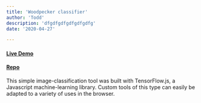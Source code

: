 ```yaml
---
title: 'Woodpecker classifier'
author: 'Todd'
description: 'dfgdfgdfgdfgdfgdfg'
date: '2020-04-27'

---
```


#### [Live Demo](https://lo-ips.herokuapp.com/) &nbsp;&nbsp;&nbsp;&nbsp;    
#### [Repo](https://github.com/prokopious/lo-ips)

This simple image-classification tool was built with TensorFlow.js, a Javascript machine-learning library. Custom tools of this type can easily be adapted to a variety of uses in the browser.